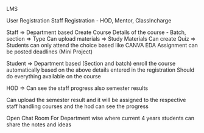 LMS

User Registration
Staff Registration - HOD, Mentor, ClassIncharge

Staff => Department based
Create Course
Details of the course - Batch, section
=> Type
Can upload materials => Study Materials
Can create Quiz => Students can only attend the choice based like CANVA EDA
Assignment can be posted deadlines (Mini Project)

Student => Department based (Section and batch)
enroll the course automatically based on the above details entered in the registration
Should do everything available on the course

HOD => Can see the staff progress also semester results

Can upload the semester result and it will be assigned to the respective staff handling courses and the hod can see the progress

Open Chat Room For Department wise where current 4 years students can share the notes and ideas
